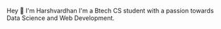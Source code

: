 Hey 👋 I'm Harshvardhan
I'm a Btech CS student with a passion towards Data Science and Web Development.

<!---
Harshvardhan32/Harshvardhan32 is a ✨ special ✨ repository because its `README.md` (this file) appears on your GitHub profile.
You can click the Preview link to take a look at your changes.
--->
